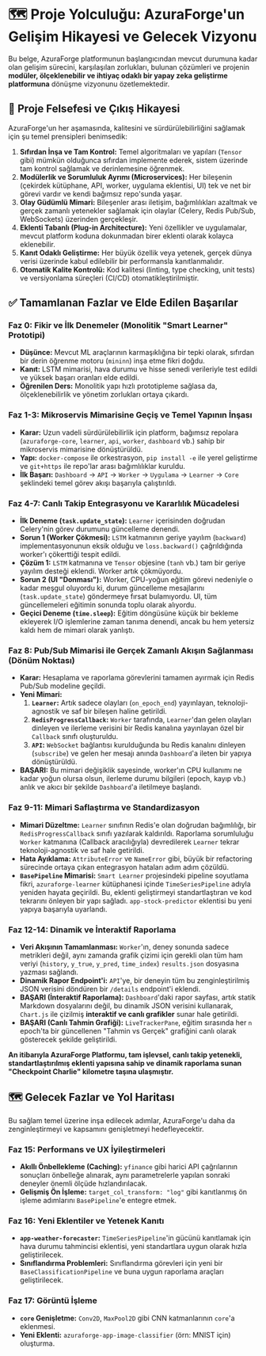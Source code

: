 # 🗺️ Proje Yolculuğu: AzuraForge'un Gelişim Hikayesi ve Gelecek Vizyonu

Bu belge, AzuraForge platformunun başlangıcından mevcut durumuna kadar olan gelişim sürecini, karşılaşılan zorlukları, bulunan çözümleri ve projenin **modüler, ölçeklenebilir ve ihtiyaç odaklı bir yapay zeka geliştirme platformuna** dönüşme vizyonunu özetlemektedir.

## 🎯 Proje Felsefesi ve Çıkış Hikayesi

AzuraForge'un her aşamasında, kalitesini ve sürdürülebilirliğini sağlamak için şu temel prensipleri benimsedik:

1.  **Sıfırdan İnşa ve Tam Kontrol:** Temel algoritmaları ve yapıları (`Tensor` gibi) mümkün olduğunca sıfırdan implemente ederek, sistem üzerinde tam kontrol sağlamak ve derinlemesine öğrenmek.
2.  **Modülerlik ve Sorumluluk Ayrımı (Microservices):** Her bileşenin (çekirdek kütüphane, API, worker, uygulama eklentisi, UI) tek ve net bir görevi vardır ve kendi bağımsız repo'sunda yaşar.
3.  **Olay Güdümlü Mimari:** Bileşenler arası iletişim, bağımlılıkları azaltmak ve gerçek zamanlı yetenekler sağlamak için olaylar (Celery, Redis Pub/Sub, WebSockets) üzerinden gerçekleşir.
4.  **Eklenti Tabanlı (Plug-in Architecture):** Yeni özellikler ve uygulamalar, mevcut platform koduna dokunmadan birer eklenti olarak kolayca eklenebilir.
5.  **Kanıt Odaklı Geliştirme:** Her büyük özellik veya yetenek, gerçek dünya verisi üzerinde kabul edilebilir bir performansla kanıtlanmalıdır.
6.  **Otomatik Kalite Kontrolü:** Kod kalitesi (linting, type checking, unit tests) ve versiyonlama süreçleri (CI/CD) otomatikleştirilmiştir.

## ✅ Tamamlanan Fazlar ve Elde Edilen Başarılar
### Faz 0: Fikir ve İlk Denemeler (Monolitik "Smart Learner" Prototipi)
- **Düşünce:** Mevcut ML araçlarının karmaşıklığına bir tepki olarak, sıfırdan bir derin öğrenme motoru (`mininn`) inşa etme fikri doğdu.
- **Kanıt:** LSTM mimarisi, hava durumu ve hisse senedi verileriyle test edildi ve yüksek başarı oranları elde edildi.
- **Öğrenilen Ders:** Monolitik yapı hızlı prototipleme sağlasa da, ölçeklenebilirlik ve yönetim zorlukları ortaya çıkardı.

### Faz 1-3: Mikroservis Mimarisine Geçiş ve Temel Yapının İnşası
- **Karar:** Uzun vadeli sürdürülebilirlik için platform, bağımsız repolara (`azuraforge-core`, `learner`, `api`, `worker`, `dashboard` vb.) sahip bir mikroservis mimarisine dönüştürüldü.
- **Yapı:** `docker-compose` ile orkestrasyon, `pip install -e` ile yerel geliştirme ve `git+https` ile repo'lar arası bağımlılıklar kuruldu.
- **İlk Başarı:** `Dashboard` -> `API` -> `Worker` -> `Uygulama` -> `Learner` -> `Core` şeklindeki temel görev akışı başarıyla çalıştırıldı.

### Faz 4-7: Canlı Takip Entegrasyonu ve Kararlılık Mücadelesi
- **İlk Deneme (`task.update_state`):** `Learner` içerisinden doğrudan Celery'nin görev durumunu güncelleme denendi.
- **Sorun 1 (Worker Çökmesi):** `LSTM` katmanının geriye yayılım (`backward`) implementasyonunun eksik olduğu ve `loss.backward()` çağrıldığında worker'ı çökerttiği tespit edildi.
- **Çözüm 1:** `LSTM` katmanına ve `Tensor` objesine (`tanh` vb.) tam bir geriye yayılım desteği eklendi. Worker artık çökmüyordu.
- **Sorun 2 (UI "Donması"):** Worker, CPU-yoğun eğitim görevi nedeniyle o kadar meşgul oluyordu ki, durum güncelleme mesajlarını (`task.update_state`) göndermeye fırsat bulamıyordu. UI, tüm güncellemeleri eğitimin sonunda toplu olarak alıyordu.
- **Geçici Deneme (`time.sleep`):** Eğitim döngüsüne küçük bir bekleme ekleyerek I/O işlemlerine zaman tanıma denendi, ancak bu hem yetersiz kaldı hem de mimari olarak yanlıştı.

### Faz 8: Pub/Sub Mimarisi ile Gerçek Zamanlı Akışın Sağlanması (Dönüm Noktası)
- **Karar:** Hesaplama ve raporlama görevlerini tamamen ayırmak için Redis Pub/Sub modeline geçildi.
- **Yeni Mimari:**
    1.  **`Learner`:** Artık sadece olayları (`on_epoch_end`) yayınlayan, teknoloji-agnostik ve saf bir bileşen haline getirildi.
    2.  **`RedisProgressCallback`:** `Worker` tarafında, `Learner`'dan gelen olayları dinleyen ve ilerleme verisini bir Redis kanalına yayınlayan özel bir `Callback` sınıfı oluşturuldu.
    3.  **`API`:** `WebSocket` bağlantısı kurulduğunda bu Redis kanalını dinleyen (`subscribe`) ve gelen her mesajı anında `Dashboard`'a ileten bir yapıya dönüştürüldü.
- **BAŞARI:** Bu mimari değişiklik sayesinde, worker'ın CPU kullanımı ne kadar yoğun olursa olsun, ilerleme durumu bilgileri (epoch, kayıp vb.) anlık ve akıcı bir şekilde `Dashboard`'a iletilmeye başlandı.

### Faz 9-11: Mimari Saflaştırma ve Standardizasyon
- **Mimari Düzeltme:** `Learner` sınıfının Redis'e olan doğrudan bağımlılığı, bir `RedisProgressCallback` sınıfı yazılarak kaldırıldı. Raporlama sorumluluğu `Worker` katmanına (Callback aracılığıyla) devredilerek `Learner` tekrar teknoloji-agnostik ve saf hale getirildi.
- **Hata Ayıklama:** `AttributeError` ve `NameError` gibi, büyük bir refactoring sürecinde ortaya çıkan entegrasyon hataları adım adım çözüldü.
- **`BasePipeline` Mimarisi:** `Smart Learner` projesindeki pipeline soyutlama fikri, `azuraforge-learner` kütüphanesi içinde `TimeSeriesPipeline` adıyla yeniden hayata geçirildi. Bu, eklenti geliştirmeyi standartlaştıran ve kod tekrarını önleyen bir yapı sağladı. `app-stock-predictor` eklentisi bu yeni yapıya başarıyla uyarlandı.

### Faz 12-14: Dinamik ve İnteraktif Raporlama
- **Veri Akışının Tamamlanması:** `Worker`'ın, deney sonunda sadece metrikleri değil, aynı zamanda grafik çizimi için gerekli olan tüm ham veriyi (`history`, `y_true`, `y_pred`, `time_index`) `results.json` dosyasına yazması sağlandı.
- **Dinamik Rapor Endpoint'i:** `API`'ye, bir deneyin tüm bu zenginleştirilmiş JSON verisini döndüren bir `/details` endpoint'i eklendi.
- **BAŞARI (İnteraktif Raporlama):** `Dashboard`'daki rapor sayfası, artık statik Markdown dosyalarını değil, bu dinamik JSON verisini kullanarak, `Chart.js` ile çizilmiş **interaktif ve canlı grafikler** sunar hale getirildi.
- **BAŞARI (Canlı Tahmin Grafiği):** `LiveTrackerPane`, eğitim sırasında her `n` epoch'ta bir güncellenen "Tahmin vs Gerçek" grafiğini canlı olarak gösterecek şekilde geliştirildi.

**An itibarıyla AzuraForge Platformu, tam işlevsel, canlı takip yetenekli, standartlaştırılmış eklenti yapısına sahip ve dinamik raporlama sunan "Checkpoint Charlie" kilometre taşına ulaşmıştır.**

## 🗺️ Gelecek Fazlar ve Yol Haritası

Bu sağlam temel üzerine inşa edilecek adımlar, AzuraForge'u daha da zenginleştirmeyi ve kapsamını genişletmeyi hedefleyecektir.

### Faz 15: Performans ve UX İyileştirmeleri
- **Akıllı Önbellekleme (Caching):** `yfinance` gibi harici API çağrılarının sonuçları önbelleğe alınarak, aynı parametrelerle yapılan sonraki deneyler önemli ölçüde hızlandırılacak.
- **Gelişmiş Ön İşleme:** `target_col_transform: "log"` gibi kanıtlanmış ön işleme adımlarını `BasePipeline`'e entegre etmek.

### Faz 16: Yeni Eklentiler ve Yetenek Kanıtı
- **`app-weather-forecaster`:** `TimeSeriesPipeline`'in gücünü kanıtlamak için hava durumu tahmincisi eklentisi, yeni standartlara uygun olarak hızla geliştirilecek.
- **Sınıflandırma Problemleri:** Sınıflandırma görevleri için yeni bir `BaseClassificationPipeline` ve buna uygun raporlama araçları geliştirilecek.

### Faz 17: Görüntü İşleme
- **`core` Genişletme:** `Conv2D`, `MaxPool2D` gibi CNN katmanlarının `core`'a eklenmesi.
- **Yeni Eklenti:** `azuraforge-app-image-classifier` (örn: MNIST için) oluşturma.